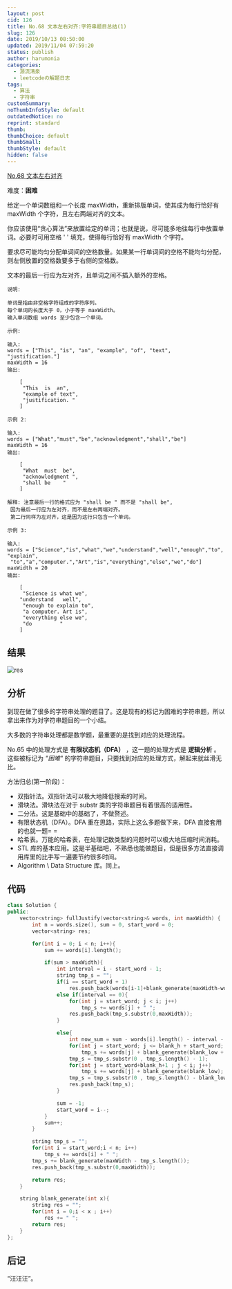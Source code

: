 ```yaml
---
layout: post
cid: 126
title: No.68 文本左右对齐:字符串题目总结(1)
slug: 126
date: 2019/10/13 08:50:00
updated: 2019/11/04 07:59:20
status: publish
author: harumonia
categories:
  - 源流清泉
  - leetcodeの解题日志
tags:
  - 算法
  - 字符串
customSummary:
noThumbInfoStyle: default
outdatedNotice: no
reprint: standard
thumb:
thumbChoice: default
thumbSmall:
thumbStyle: default
hidden: false
---
```


[No.68 文本左右对齐](https://leetcode-cn.com/problems/text-justification/)

难度：**困难**

给定一个单词数组和一个长度 maxWidth，重新排版单词，使其成为每行恰好有 maxWidth 个字符，且左右两端对齐的文本。

你应该使用“贪心算法”来放置给定的单词；也就是说，尽可能多地往每行中放置单词。必要时可用空格 ' ' 填充，使得每行恰好有 maxWidth 个字符。

要求尽可能均匀分配单词间的空格数量。如果某一行单词间的空格不能均匀分配，则左侧放置的空格数要多于右侧的空格数。

文本的最后一行应为左对齐，且单词之间不插入额外的空格。

<!-- more -->

```plain_text
说明:

单词是指由非空格字符组成的字符序列。  
每个单词的长度大于 0，小于等于 maxWidth。  
输入单词数组 words 至少包含一个单词。

示例:

输入:  
words = ["This", "is", "an", "example", "of", "text", "justification."]  
maxWidth = 16  
输出:

    [
     "This  is  an",
     "example of text",
     "justification. "
    ]

示例 2:

输入:
words = ["What","must","be","acknowledgment","shall","be"]  
maxWidth = 16  
输出:

    [
     "What  must  be",
     "acknowledgment ",
     "shall be    "
    ]

解释: 注意最后一行的格式应为 "shall be " 而不是 "shall be",  
 因为最后一行应为左对齐，而不是左右两端对齐。  
 第二行同样为左对齐，这是因为这行只包含一个单词。

示例 3:

输入:
words = ["Science","is","what","we","understand","well","enough","to", "explain",
 "to","a","computer.","Art","is","everything","else","we","do"]  
maxWidth = 20  
输出:

    [
     "Science is what we",
    "understand   well",
     "enough to explain to",
     "a computer. Art is",
     "everything else we",
     "do         "
    ]
```

## 结果

![res](https://harumona-blog.oss-cn-beijing.aliyuncs.com/old_articles/220978777.png?Expires=1602310896&)

## 分析

到现在做了很多的字符串处理的题目了。这是现有的标记为困难的字符串题，所以拿出来作为对字符串题目的一个小结。

大多数的字符串处理都是数学题，最重要的是找到对应的处理流程。

No.65 中的处理方式是 **有限状态机（DFA）** ，这一题的处理方式是 **逻辑分析** 。这些被标记为 _"困难"_ 的字符串题目，只要找到对应的处理方式，解起来就丝滑无比。

方法归总(第一阶段)：

- 双指针法。双指针法可以极大地降低搜索的时间。
- 滑块法。滑块法在对于 substr 类的字符串题目有着很高的适用性。
- 二分法。这是基础中的基础了，不做赘述。
- 有限状态机（DFA）。DFA 重在思路，实际上这么多题做下来，DFA 直接套用的也就一题= =
- 哈希表。万能的哈希表，在处理记数类型的问题时可以极大地压缩时间消耗。
- STL 库的基本应用。这是半基础吧，不熟悉也能做题目，但是很多方法直接调用库里的比手写一遍要节约很多时间。
- Algorithm \ Data Structure 库。同上。

## 代码

```c++
class Solution {
public:
    vector<string> fullJustify(vector<string>& words, int maxWidth) {
        int n = words.size(), sum = 0, start_word = 0;
        vector<string> res;

        for(int i = 0; i < n; i++){
            sum += words[i].length();

            if(sum > maxWidth){
                int interval = i - start_word - 1;
                string tmp_s = "";
                if(i == start_word + 1)
                    res.push_back(words[i-1]+blank_generate(maxWidth-words[i-1].length()));
                else if(interval == 0){
                    for(int j = start_word; j < i; j++)
                        tmp_s += words[j] + " ";
                    res.push_back(tmp_s.substr(0,maxWidth));
                }

                else{
                    int now_sum = sum - words[i].length() - interval - 1, blank_h = (maxWidth - now_sum) % interval, blank_low = (maxWidth - now_sum) / interval;
                    for(int j = start_word; j <= blank_h + start_word; j++)
                        tmp_s += words[j] + blank_generate(blank_low + 1);
                    tmp_s = tmp_s.substr(0 , tmp_s.length() - 1);
                    for(int j = start_word+blank_h+1 ; j < i; j++)
                        tmp_s += words[j] + blank_generate(blank_low);
                    tmp_s = tmp_s.substr(0 , tmp_s.length() - blank_low);
                    res.push_back(tmp_s);
                }

                sum = -1;
                start_word = i--;
            }
            sum++;
        }

        string tmp_s = "";
        for(int i = start_word;i < n; i++)
            tmp_s += words[i] + " ";
        tmp_s += blank_generate(maxWidth - tmp_s.length());
        res.push_back(tmp_s.substr(0,maxWidth));

        return res;
    }

    string blank_generate(int x){
        string res = "";
        for(int i = 0;i < x ; i++)
            res += " ";
        return res;
    }
};
```

## 后记

“汪汪汪”。
